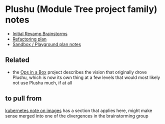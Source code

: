 # Plushu (Module Tree project family) notes

- [Initial Revamp Brainstorms](ade465ec-5355-442d-855a-aeea7ca32907.md)
- [Refactoring plan](123f3c78-e83c-4ae3-a015-0262eed3bdc1.md)
- [Sandbox / Playground plan notes](875b35ab-639f-42fa-9c4f-f649fd528d75.md)

## Related

- the [Ops in a Box](035d1e22-7dca-4901-aa4a-1624e7a6a15c.md) project describes the vision that originally drove Plushu, which is now its own thing at a few levels that would most likely not use Plushu much, if at all

## to pull from

[kubernetes note on images](0630c9a3-aa16-415b-a9b6-a4e507211b1e.md) has a section that applies here, might make sense merged into one of the divergences in the brainstorming group
